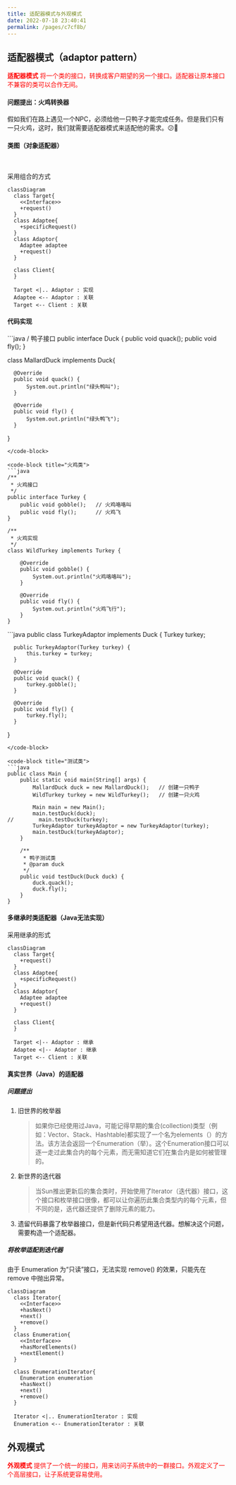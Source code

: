 ```yaml
---
title: 适配器模式与外观模式
date: 2022-07-18 23:40:41
permalink: /pages/c7cf8b/
---
```

## 适配器模式（adaptor pattern）

<span style='color:red'><b>适配器模式</b> 将一个类的接口，转换成客户期望的另一个接口。适配器让原本接口不兼容的类可以合作无间。</span>

#### 问题提出：火鸡转换器

假如我们在路上遇见一个NPC，必须给他一只鸭子才能完成任务。但是我们只有一只火鸡，这时，我们就需要适配器模式来适配他的需求。😕🤣

#### 类图（对象适配器）
<br/>

采用组合的方式

```mermaid
classDiagram
  class Target{
    <<Interface>>
    +request()
  }
  class Adaptee{
    +specificRequest()
  }
  class Adaptor{
    Adaptee adaptee
    +request()
  }
  
  class Client{
  }

  Target <|.. Adaptor : 实现
  Adaptee <-- Adaptor : 关联
  Target <-- Client : 关联
```

#### 代码实现

<code-group>
  <code-block title="鸭子类" active>
  ```java
  / 鸭子接口
  public interface Duck {
      public void quack();
      public void fly();
  }
  
  class MallardDuck implements Duck{
  
      @Override
      public void quack() {
          System.out.println("绿头鸭叫");
      }
  
      @Override
      public void fly() {
          System.out.println("绿头鸭飞");
      }
  }
  ```
  </code-block>

  <code-block title="火鸡类">
  ```java
  /**
   * 火鸡接口
   */
  public interface Turkey {
      public void gobble();   // 火鸡咯咯叫
      public void fly();      // 火鸡飞
  }
  
  /**
   * 火鸡实现
   */
  class WildTurkey implements Turkey {
  
      @Override
      public void gobble() {
          System.out.println("火鸡咯咯叫");
      }
  
      @Override
      public void fly() {
          System.out.println("火鸡飞行");
      }
  }
  ```
  </code-block>
  
  <code-block title="适配器">
  ```java
  public class TurkeyAdaptor implements Duck {
      Turkey turkey;
  
      public TurkeyAdaptor(Turkey turkey) {
          this.turkey = turkey;
      }
  
      @Override
      public void quack() {
          turkey.gobble();
      }
  
      @Override
      public void fly() {
          turkey.fly();
      }
  }
  ```
  </code-block>
  
  <code-block title="测试类">
  ```java
  public class Main {
      public static void main(String[] args) {
          MallardDuck duck = new MallardDuck();   // 创建一只鸭子
          WildTurkey turkey = new WildTurkey();   // 创建一只火鸡
  
          Main main = new Main();
          main.testDuck(duck);
  //        main.testDuck(turkey);
          TurkeyAdaptor turkeyAdaptor = new TurkeyAdaptor(turkey);
          main.testDuck(turkeyAdaptor);
      }
  
      /**
       * 鸭子测试类
       * @param duck
       */
      public void testDuck(Duck duck) {
          duck.quack();
          duck.fly();
      }
  }
  ```
  </code-block>
</code-group>

#### 多继承时类适配器（Java无法实现）

采用继承的形式<br/>

```mermaid
classDiagram
  class Target{
    +request()
  }
  class Adaptee{
    +specificRequest()
  }
  class Adaptor{
    Adaptee adaptee
    +request()
  }
  
  class Client{
  }

  Target <|-- Adaptor : 继承
  Adaptee <|-- Adaptor : 继承
  Target <-- Client : 关联
```

#### 真实世界（Java）的适配器

##### 问题提出

1. 旧世界的枚举器
    > 如果你已经使用过Java，可能记得早期的集合(collection)类型（例如：Vector、Stack、Hashtable)都实现了一个名为elements（）的方法。该方法会返回一个Enumeration（举）。这个Enumeration接口可以逐一走过此集合内的每个元素，而无需知道它们在集合内是如何被管理的。

2. 新世界的迭代器
    > 当Sun推出更新后的集合类时，开始使用了Iterator（迭代器）接口，这个接口和枚举接口很像，都可以让你遍历此集合类型内的每个元素，但不同的是，迭代器还提供了删除元素的能力。

3. 遗留代码暴露了枚举器接口，但是新代码只希望用迭代器。想解决这个问题，需要构造一个适配器。

##### 将枚举适配到迭代器

由于 Enumeration 为“只读”接口，无法实现 remove() 的效果，只能先在 remove 中抛出异常。

```mermaid
classDiagram
  class Iterator{
    <<Interface>>
    +hasNext()
    +next()
    +remove()
  }
  class Enumeration{
    <<Interface>>
    +hasMoreElements()
    +nextElement()
  }
  
  class EnumerationIterator{
    Enumeration enumeration
    +hasNext()
    +next()
    +remove()
  }

  Iterator <|.. EnumerationIterator : 实现
  Enumeration <-- EnumerationIterator : 关联
```

## 外观模式

<span style='color:red'><b>外观模式</b> 提供了一个统一的接口，用来访问子系统中的一群接口。外观定义了一个高层接口，让子系统更容易使用。</span>


